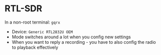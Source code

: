 # RTL-SDR
In a non-root terminal: `gqrx`
- Device: `Generic RTL2832U OEM`
- Mode switches around a lot when you config new settings
- When you want to reply a recording - you have to also config the radio to playback effectively
